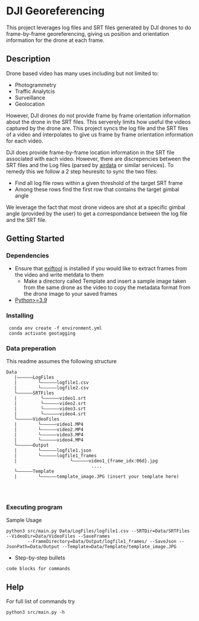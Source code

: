 # DJI Georeferencing

This project leverages log files and SRT files generated by DJI drones to do frame-by-frame georeferencing, giving us position and orientation information for the drone at each frame.


## Description

Drone based video has many uses including but not limited to:

- Photogrammetry
- Traffic Analytcis
- Surveillance
- Geolocation

However, DJI drones do not provide frame by frame orientation information about the drone in the SRT files. This serverely limits how useful the videos captured by the drone are. This project syncs the log file and the SRT files of a video and interpolates to give us frame by frame orientation information for each video.

DJI does provide frame-by-frame location information in the SRT file associated with each video. However, there are discrepencies between the SRT files and the Log files (parsed by [airdata](https://airdata.com/) or similar services). To remedy this we follow a 2 step heuresitc to sync the two files:

- Find all log file rows within a given threshold of the target SRT frame
- Among these rows find the first row that contains the target gimbal angle

We leverage the fact that most drone videos are shot at a specific gimbal angle (provided by the user) to get a correspondance between the log file and the SRT file.

## Getting Started

### Dependencies

* Ensure that [exiftool](https://exiftool.org/install.html) is installed if you would like to extract frames from the video and write metdata to them
    * Make a directory called Template and insert a sample image taken from the same drone as the video to copy the metadata format from the drone image to your saved frames
* [Python>=3.9](https://www.python.org/)



### Installing
```
 conda env create -f environment.yml
 conda activate geotagging
```

### Data preperation
This readme assumes the following structure
```
Data
   |——————LogFiles
   |        └——————logfile1.csv
   |        └——————logfile2.csv
   └——————SRTFiles
   |         └——————video1.srt
   |         └——————video2.srt
   |         └——————video3.srt
   |         └——————video4.srt
   └——————VideoFiles
   |        └——————video1.MP4
   |        └——————video2.MP4
   |        └——————video3.MP4
   |        └——————video4.MP4
   └——————Output
   |        └——————logfile1.json
   |        └——————logfile1_frames
   |                    └——————video1_{frame_idx:06d}.jpg
                                ....
   └——————Template
   |        └——————template_image.JPG (insert your template here)

        
   
```
### Executing program

Sample Usage
```
python3 src/main.py Data/LogFiles/logfile1.csv --SRTDir=Data/SRTFiles --VideoDir=Data/VideoFiles --SaveFrames  
        --FrameDirectory=Data/Output/logfile1_frames/ --SaveJson --JsonPath=Data/Output --Template=Data/Template/template_image.JPG
```
* Step-by-step bullets
```
code blocks for commands
```

## Help

For full list of commands try

```
python3 src/main.py -h
```

